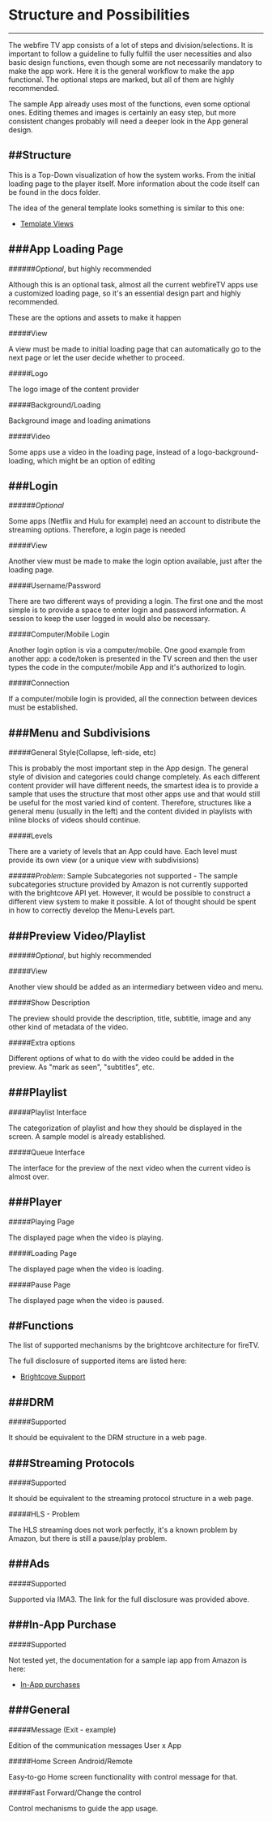 # Structure and Possibilities
-----------------------------

The webfire TV app consists of a lot of steps and division/selections. It is important to follow a guideline to fully fulfill the user necessities and also basic design functions, even though some are not necessarily mandatory to make the app work. Here it is the general workflow to make the app functional. The optional steps are marked, but all of them are highly recommended.

The sample App already uses most of the functions, even some optional ones. Editing themes and images is certainly an easy step, but more consistent changes probably will need a deeper look in the App general design.


##Structure
------------------------------

This is a Top-Down visualization of how the system works. From the initial loading page to the player itself. More information about the code itself can be found in the docs folder.

The idea of the general template looks something is similar to this one:
* [Template Views](./assets/template_views.png)

###App Loading Page
------------------------------

######_Optional_, but highly recommended

Although this is an optional task, almost all the current webfireTV apps use a customized loading page, so it's an essential design part and highly recommended.

These are the options and assets to make it happen

#####View  

A view must be made to initial loading page that can automatically go to the next page or let the user decide whether to proceed.

#####Logo  

The logo image of the content provider


#####Background/Loading  

Background image and loading animations


#####Video

Some apps use a video in the loading page, instead of a logo-background-loading, which might be an option of editing


###Login
------------------------------
######_Optional_

Some apps (Netflix and Hulu for example) need an account to distribute the streaming options. Therefore, a login page is needed

#####View

Another view must be made to make the login option available, just after the loading page. 

#####Username/Password

There are two different ways of providing a login. The first one and the most simple is to provide a space to enter login and password information. A session to keep the user logged in would also be necessary.

#####Computer/Mobile Login

Another login option is via a computer/mobile. One good example from another app: a code/token is presented in the TV screen and then the user types the code in the computer/mobile App and it's authorized to login.

#####Connection  

If a computer/mobile login is provided, all the connection between devices must be established.

###Menu and Subdivisions
------------------------------

#####General Style(Collapse, left-side, etc)  

This is probably the most important step in the App design. The general style of division and categories could change completely. As each different content provider will have different needs, the smartest idea is to provide a sample that uses the structure that most other apps use and that would still be useful for the most varied kind of content. Therefore, structures like a general menu (usually in the left) and the content divided in playlists with inline blocks of videos should continue.

#####Levels   

There are a variety of levels that an App could have. Each level must provide its own view (or a unique view with subdivisions)

######_Problem_: Sample Subcategories not supported - 
The sample subcategories structure provided by Amazon is not currently supported with the brightcove API yet. However, it would be possible to construct a different view system to make it possible. A lot of thought should be spent in how to correctly develop the Menu-Levels part.


###Preview Video/Playlist  
------------------------------
######_Optional_, but highly recommended

#####View 

Another view should be added as an intermediary between video and menu.

#####Show Description  

The preview should provide the description, title, subtitle, image and any other kind of metadata of the video.

#####Extra options  

Different options of what to do with the video could be added in the preview. As "mark as seen", "subtitles", etc.


###Playlist
------------------------------

#####Playlist Interface 

The categorization of playlist and how they should be displayed in the screen. A sample model is already established.

#####Queue Interface

The interface for the preview of the next video when the current video is almost over.


###Player  
------------------------------

#####Playing Page 

The displayed page when the video is playing.

#####Loading Page 

The displayed page when the video is loading.

#####Pause Page 

The displayed page when the video is paused.


##Functions
------------------------------

The list of supported mechanisms by the brightcove architecture for fireTV.

The full disclosure of supported items are listed here:

* [Brightcove Support](./assets/brightcove.md)

###DRM
------------------------------

#####Supported 

It should be equivalent to the DRM structure in a web page.


###Streaming Protocols
------------------------------

#####Supported 

It should be equivalent to the streaming protocol structure in a web page.

#####HLS - Problem

The HLS streaming does not work perfectly, it's a known problem by Amazon, but there is still a pause/play problem.


###Ads
------------------------------

#####Supported

Supported via IMA3. The link for the full disclosure was provided above.

###In-App Purchase
------------------------------

#####Supported

Not tested yet, the documentation for a sample iap app from Amazon is here: 

* [In-App purchases](./assets/in-app-purchase.md)

###General
------------------------------

#####Message (Exit - example) 

Edition of the communication messages User x App

#####Home Screen Android/Remote 

Easy-to-go Home screen functionality with control message for that.

#####Fast Forward/Change the control

Control mechanisms to guide the app usage.

